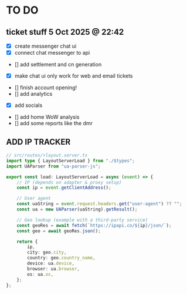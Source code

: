 # TO DO

## ticket stuff 5 Oct 2025 @ 22:42

- [x] create messenger chat ui
- [x] connect chat messenger to api
- [] add settlement and cn generation
- [x] make chat ui only work for web and email tickets
- [] finish account opening!
- [] add analytics
- [x] add socials
- [] add home WoW analysis
- [] add some reports like the dmr

## ADD IP TRACKER

```ts
// src/routes/+layout.server.ts
import type { LayoutServerLoad } from "./$types";
import UAParser from "ua-parser-js";

export const load: LayoutServerLoad = async (event) => {
	// IP (depends on adapter & proxy setup)
	const ip = event.getClientAddress();

	// User agent
	const uaString = event.request.headers.get("user-agent") ?? "";
	const ua = new UAParser(uaString).getResult();

	// Geo lookup (example with a third-party service)
	const geoRes = await fetch(`https://ipapi.co/${ip}/json/`);
	const geo = await geoRes.json();

	return {
		ip,
		city: geo.city,
		country: geo.country_name,
		device: ua.device,
		browser: ua.browser,
		os: ua.os,
	};
};
```

